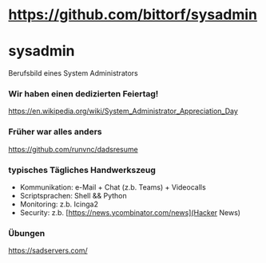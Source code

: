 # https://github.com/bittorf/sysadmin
# sysadmin
Berufsbild eines System Administrators

### Wir haben einen dedizierten Feiertag!
https://en.wikipedia.org/wiki/System_Administrator_Appreciation_Day

### Früher war alles anders
https://github.com/runvnc/dadsresume

### typisches Tägliches Handwerkszeug
* Kommunikation: e-Mail + Chat (z.b. Teams) + Videocalls
* Scriptsprachen: Shell && Python
* Monitoring: z.b. Icinga2
* Security: z.b. [https://news.ycombinator.com/news](Hacker News)

### Übungen
https://sadservers.com/
